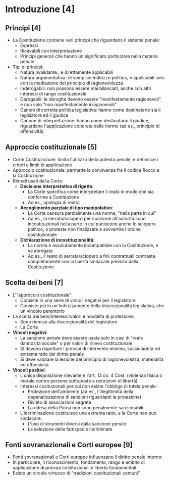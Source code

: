 # Introduzione [4]

## Principi [4]

- La Costituzione contiene vari principi che riguardano il sistema penale:
  - Espressi
  - Ricavabili con interpretazione
  - Principi generali che hanno un significato particolare nella materia penale
- Tipi di principi:
  - Natura nvalidante:, e direttamente applicabili
  - Natura argomentativa: di semplice indirizzo politico, e applicabili solo con la mediazione del principio di ragionevolezza
  - Inderogabili: non possono essere mai bilanciati, anche con altri interessi di rango costituzionale
  - Derogabili: le deroghe devono essere "manifestamente ragionevoli", e non solo "non manifestamente irragionevoli"
  - Canoni di corretta politica legislativa: hanno come destinatario sia il legislatore ed il giudice
  - Canone di interpretazione: hanno come destinatario il giudice, riguardano l'applicazione concreta delle norme (ad es., principio di offensività)

## Approccio costituzionale [5]

- Corte Costituzionale: limita l'utilizzo della potestà penale, e definisce i criteri e limiti di applicazione
- Approccio costituzionale: permette la convivenza fra il codice Rocco e la Costituzione
- Rimedi usati dalla Corte:
  - **Decisione interpretativa di rigetto**:
    - La Corte specifica come interpretare il reato in modo che sia conforme a Costituzione
    - Ad es., apologia di reato)
  - **Accoglimento parziale di tipo manipolativo**:
    - La Corte censura parzialmente una norma, "nella parte in cui"
    - Ad es., la serrata/sciopero per coazione all'autorità sono incostituzionali nella parte in cui puniscono anche lo sciopero politico, o proteste non finalizzate a sovvertire l'ordine costituzionale
  - **Dichiarazione di incostituzionalità**:
    - La norma è assolutamente incompatibile con la Costituzione, e va abrogata
    - Ad es., il reato di serrata/sciopero a fini contrattuali contrasta completamente con la libertà sindacale prevista dalla Costituzione

## Scelta dei beni [7]

- L'"approccio costituzionale":
  - Consiste in una serie di vincoli negativi per il legislatore
  - Consiste più in un'indirizzamento della discrezionalità legislativa, che un vincolo perentorio
- La scelta dei beni/interessi/valori e modalità di protezione:
  - Sono rimessi alla discrezionalità del legislatore
  - La Corte
- **Vincoli negativi**:
  - La sanzione penale deve essere usata solo in casi di "reale dannosità sociale" o per valori di rilievo costituzionale
  - Si devono rispettare i principi di intervento minimo, sussidiarietà ed extrema ratio del diritto penale
  - Si deve valutare la lesione del principio di ragionevolezza, materialità ed offensività
- **Vincoli positivi**:
  - L'unica disposizione rilevante è l'art. 13 co. 4 Cost. (violenza fisica o morale contro persone sottoposte a restrizioni di libertà)
  - Interessi cosituzionali per cui non esiste l'obbligo di tutela penale:
    - Protezione dell'ambiente (ad es., l'illegittimità della depenalizzazione di sanzioni riguardanti la protezione)
    - Divieto di associazioni segrete
    - La difesa della Patria non sono penalmente sanzionabili
  - L'incriminazione costituisce una extrema ratio, e la Corte non può sindacare:
    - L'uso di strumenti diversi dalla sanzione penale
    - La selezione delle fattispecie incriminate

## Fonti sovranazionali e Corti europee [9]

- Fonti sovranazionali e Corti europee influenzano il diritto penale interno:
- In particolare, il riconoscimento, fondamento, rango e ambito di applicazione di principi costituzionali e libertà fondamentali
- Esiste un circolo virtuoso di "tradizioni costituzionali comuni"
